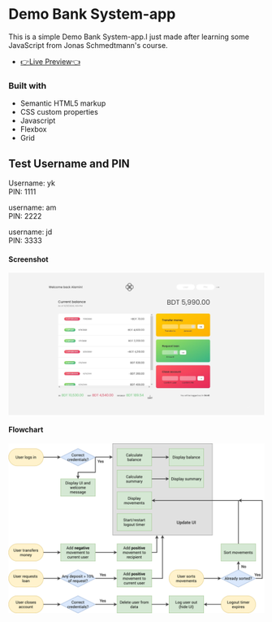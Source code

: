 # Demo Bank System-app
This is a simple Demo Bank System-app.I just made after learning some JavaScript from Jonas Schmedtmann's course.

- [👉Live Preview👈](https://demo-bank-system.netlify.app/)

### Built with

- Semantic HTML5 markup
- CSS custom properties
- Javascript
- Flexbox
- Grid

## Test Username and PIN
Username: yk<br>
PIN: 1111<br>

username: am<br>
PIN: 2222<br>

username: jd<br>
PIN: 3333<br>

#### Screenshot

<p><img align="center" src="Screenshot-1-Bankist.jpg"/></p>

#### Flowchart

<p><img align="center" src="Bankist-flowchart.png"/></p>
